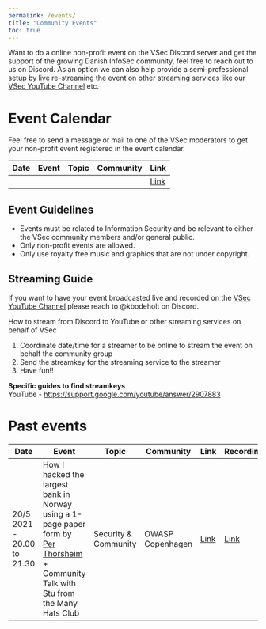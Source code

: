 ```yaml
---
permalink: /events/
title: "Community Events"
toc: true
---
```

Want to do a online non-profit event on the VSec Discord server and get the support of the growing Danish InfoSec community, feel free to reach out to us on Discord. As an option we can also help provide a semi-professional setup by live re-streaming the event on other streaming services like our [VSec YouTube Channel](https://www.youtube.com/channel/UCGQCK473y181BjNMJLrW11g) etc.

# Event Calendar
Feel free to send a message or mail to one of the VSec moderators to get your non-profit event registered in the event calendar. 

| Date | Event | Topic | Community | Link |
|------|-------|-------|-----------|------|
|      |       |       |           | [Link]()| 

## Event Guidelines

- Events must be related to Information Security and be relevant to either the VSec community members and/or general public.
- Only non-profit events are allowed.
- Only use royalty free music and graphics that are not under copyright.

## Streaming Guide

If you want to have your event broadcasted live and recorded on the [VSec YouTube Channel](https://www.youtube.com/channel/UCGQCK473y181BjNMJLrW11g) please reach to @kbodeholt on Discord.

How to stream from Discord to YouTube or other streaming services on behalf of VSec
1. Coordinate date/time for a streamer to be online to stream the event on behalf the community group
2. Send the streamkey for the streaming service to the streamer
3. Have fun!!

**Specific guides to find streamkeys**   
YouTube - https://support.google.com/youtube/answer/2907883

# Past events

| Date | Event | Topic | Community | Link | Recording |
|------|-------|-------|-----------|------|-----------|
| 20/5 2021 - 20.00 to 21.30  | How I hacked the largest bank in Norway using a 1-page paper form by [Per Thorsheim](https://twitter.com/thorsheim) + Community Talk with [Stu](https://twitter.com/cybersecstu) from the Many Hats Club | Security & Community | OWASP Copenhagen | [Link](https://www.meetup.com/OWASP-Copenhagen-Chapter/events/277996588/) | [Link](https://youtu.be/NUOX5F5VCqc?t=895)
